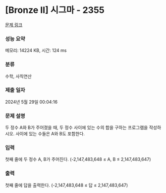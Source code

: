 # [Bronze II] 시그마 - 2355 

[문제 링크](https://www.acmicpc.net/problem/2355) 

### 성능 요약

메모리: 14224 KB, 시간: 124 ms

### 분류

수학, 사칙연산

### 제출 일자

2024년 5월 29일 00:04:16

### 문제 설명

<p>두 정수 A와 B가 주어졌을 때, 두 정수 사이에 있는 수의 합을 구하는 프로그램을 작성하시오. 사이에 있는 수들은 A와 B도 포함한다.</p>

### 입력 

 <p>첫째 줄에 두 정수 A, B가 주어진다. (-2,147,483,648 ≤ A, B ≤ 2,147,483,647)</p>

### 출력 

 <p>첫째 줄에 답을 출력한다. (-2,147,483,648 ≤ 답 ≤ 2,147,483,647)</p>

